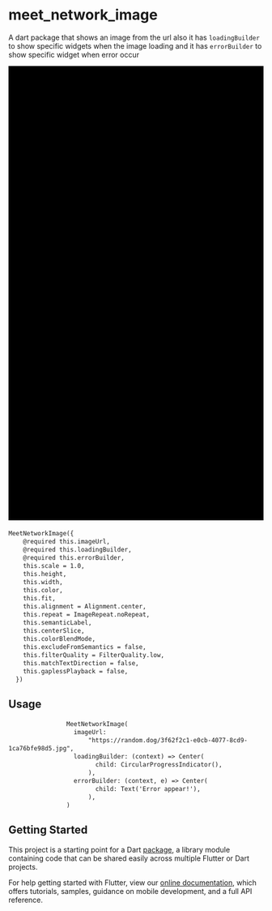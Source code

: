 # meet_network_image

A dart package that shows an image from the url 
also it has `loadingBuilder` to show specific 
widgets when the image loading and it has `errorBuilder` 
to show specific widget when error occur


![CircularIndicator gif](/screenshots/meet.gif)

```
MeetNetworkImage({
    @required this.imageUrl,
    @required this.loadingBuilder,
    @required this.errorBuilder,
    this.scale = 1.0,
    this.height,
    this.width,
    this.color,
    this.fit,
    this.alignment = Alignment.center,
    this.repeat = ImageRepeat.noRepeat,
    this.semanticLabel,
    this.centerSlice,
    this.colorBlendMode,
    this.excludeFromSemantics = false,
    this.filterQuality = FilterQuality.low,
    this.matchTextDirection = false,
    this.gaplessPlayback = false,
  }) 
```

## Usage

```
                MeetNetworkImage(
                  imageUrl:
                      "https://random.dog/3f62f2c1-e0cb-4077-8cd9-1ca76bfe98d5.jpg",
                  loadingBuilder: (context) => Center(
                        child: CircularProgressIndicator(),
                      ),
                  errorBuilder: (context, e) => Center(
                        child: Text('Error appear!'),
                      ),
                )
```


## Getting Started

This project is a starting point for a Dart
[package](https://flutter.dev/developing-packages/),
a library module containing code that can be shared easily across
multiple Flutter or Dart projects.

For help getting started with Flutter, view our 
[online documentation](https://flutter.dev/docs), which offers tutorials, 
samples, guidance on mobile development, and a full API reference.
